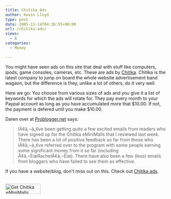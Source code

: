 ```yaml
---
title: Chitika Ads
author: Kevin Lloyd
type: post
date: 2005-11-14T04:36:55+00:00
url: /chitika-ads/
views:
  - 8
categories:
  - Money

---
```

You might have seen ads on this site that deal with stuff like computers, ipods, game consoles, cameras, etc. These are ads by [Chitika][1]. Chitika is the latest company to jump on board the whole website advertisement band wagaon, but the difference is they, unlike a lot of others, do it very well.

Here we go: You choose from various sizes of ads and you give it a list of keywords for which the ads will rotate for. They pay every month to your Paypal account as long as you have accumulated more that $10.00. If not, the payment is defered until you make $10.00.

Daren over at [Problogger.net][2] says:

> IÃ¢â‚¬â„¢ve been getting quite a few excited emails from readers who have signed up for the Chitika eMiniMalls that I reviewed last week. There has been a lot of positive feedback so far from those who IÃ¢â‚¬â„¢ve referred over to the program with some people earning some significant money from it so far (including Ã¢â‚¬ËœRachelÃ¢â‚¬Ëœ). There have also been a few (less) emails from bloggers who have failed to see them as effective.

If you have a website/blog, don't miss out on this. Check out [Chitika ads][1].



<a href="https://chitika.com/mm_overview.php?refid=bazil749" style="text-decoration: none;"><br /> <img src="https://scripts.chitika.net/eminimalls/logos/110x32.png" border="0" height="32" width="110" alt="Get Chitika eMiniMalls" title="Get Chitika eMiniMalls" /><br /> </a>

 [1]: https://chitika.com/mm_overview.php?refid=bazil749
 [2]: http://www.problogger.net/archives/2005/10/05/chitika-eminimalls-how-much-do-they-earn-me/